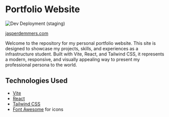 # Portfolio Website

![Dev Deployment (staging)](https://github.com/jasperdemmers/portfolio/actions/workflows/dev-deployment.yaml/badge.svg?branch=development)

[jasperdemmers.com](https://jasperdemmers.com)

Welcome to the repository for my personal portfolio website. This site is designed to showcase my projects, skills, and experiences as a infrastructure student. Built with Vite, React, and Tailwind CSS, it represents a modern, responsive, and visually appealing way to present my professional persona to the world.

## Technologies Used

- [Vite](https://vitejs.dev/)
- [React](https://reactjs.org/)
- [Tailwind CSS](https://tailwindcss.com/)
- [Font Awesome](https://fontawesome.com/) for icons
